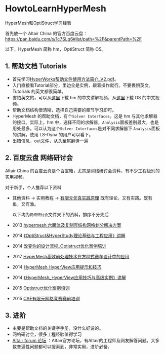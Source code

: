 # HowtoLearnHyperMesh
HyperMesh和OptiStruct学习经验

首先放一个 Altair China 的官方百度云盘：https://pan.baidu.com/s/1c7SLg6#list/path=%2F&parentPath=%2F

以下，HyperMesh 简称 hm，OptiStruct 简称 OS。

## 1. 帮助文档 Tutorials

- 首先学习[HyperWorks帮助文件使用方法简介_V2.pdf](https://pan.baidu.com/s/1c7SLg6#list/path=%2F%E6%BE%B3%E6%B1%B0%E5%B0%94%E4%BC%81%E4%B8%9A%E7%BD%91%E7%9B%98%2F%E5%85%B6%E4%BB%96%E8%B5%84%E6%96%99&parentPath=%2F)。
- 入门直接看Tutorial部分，里边全是实例，跟着操作就行。不要畏惧英文，Tutorials 的英文都很简单。
- 害怕英文的，可以从[这里](https://pan.baidu.com/s/1c7SLg6#list/path=%2F%E6%BE%B3%E6%B1%B0%E5%B0%94%E4%BC%81%E4%B8%9A%E7%BD%91%E7%9B%98%2F%E5%85%AC%E5%BC%80%E5%9F%B9%E8%AE%AD%E8%B5%84%E6%96%99%2F2017%E5%B9%B4%2FHyperMesh%E8%BD%AF%E4%BB%B6%E5%AD%A6%E4%B9%A0%E5%8F%8A%E5%9F%B9%E8%AE%AD%E8%B5%84%E6%96%99%2FHyperMesh_tutorials_hw13.0&parentPath=%2F)下载 hm 的中文讲解视频，从[这里](https://pan.baidu.com/s/1c7SLg6#list/path=%2F%E6%BE%B3%E6%B1%B0%E5%B0%94%E4%BC%81%E4%B8%9A%E7%BD%91%E7%9B%98%2F%E5%85%AC%E5%BC%80%E5%9F%B9%E8%AE%AD%E8%B5%84%E6%96%99%2F2017%E5%B9%B4%2FOptiStruct%E8%BD%AF%E4%BB%B6%E5%AD%A6%E4%B9%A0%E5%8F%8A%E5%9F%B9%E8%AE%AD%E8%B5%84%E6%96%99&parentPath=%2F)下载 OS 的中文视频。
- 帮助文档结构很清晰，选择自己需要的章节学习即可。
- HyperMesh 的帮助文档，有个`Solver Interfaces`。这是 hm 与其他求解器的接口。实际上，hm 中，选择不同的求解器，`Analysis`面板差别最大，也是用处最多。可以认为这个`Solver Interfaces`是对不同求解器下 `Analysis`面板的讲解。使用 LS-Dyna 的用户可以看下。
- 出错信息，out文件，从头至尾翻译一遍

## 2. 百度云盘 网络研讨会

Altair China 的百度云真是个百宝箱，尤其是网络研讨会资料，有不少工程级别的实用视频。

对于新手，个人推荐以下资料

- 其他资料  → 实用教程 → [有限元仿真实践原理](https://pan.baidu.com/s/1c7SLg6#list/path=%2F%E6%BE%B3%E6%B1%B0%E5%B0%94%E4%BC%81%E4%B8%9A%E7%BD%91%E7%9B%98%2F%E5%85%B6%E4%BB%96%E8%B5%84%E6%96%99%2F%E5%AE%9E%E7%94%A8%E6%95%99%E7%A8%8B&parentPath=%2F)   既有理论，又有实践。既有鱼，又有渔。

  以下均为`网络研讨会`文件夹下的资料，排序不分先后

- 2013 [hypermesh 六面体及复制壳结构网格划分解决方案](https://pan.baidu.com/s/1c7SLg6#list/path=%2F%E6%BE%B3%E6%B1%B0%E5%B0%94%E4%BC%81%E4%B8%9A%E7%BD%91%E7%9B%98%2F%E7%BD%91%E7%BB%9C%E7%A0%94%E8%AE%A8%E4%BC%9A%E8%B5%84%E6%96%99%2F2013%2F20130228_HyperMesh%E5%85%AD%E9%9D%A2%E4%BD%93%E5%8F%8A%E5%A4%8D%E6%9D%82%E5%A3%B3%E7%BB%93%E6%9E%84%E7%BD%91%E6%A0%BC%E5%88%92%E5%88%86%E8%A7%A3%E5%86%B3%E6%96%B9%E6%A1%88&parentPath=%2F) 

- 2014 [《OptiStruct&HyperStudy理论基础与工程应用》讲解](https://pan.baidu.com/s/1c7SLg6#list/path=%2F%E6%BE%B3%E6%B1%B0%E5%B0%94%E4%BC%81%E4%B8%9A%E7%BD%91%E7%9B%98%2F%E7%BD%91%E7%BB%9C%E7%A0%94%E8%AE%A8%E4%BC%9A%E8%B5%84%E6%96%99%2F2014&parentPath=%2F) 

- 2014 [改变你的设计流程_Optistruct优化案例培训](https://pan.baidu.com/s/1c7SLg6#list/path=%2F%E6%BE%B3%E6%B1%B0%E5%B0%94%E4%BC%81%E4%B8%9A%E7%BD%91%E7%9B%98%2F%E7%BD%91%E7%BB%9C%E7%A0%94%E8%AE%A8%E4%BC%9A%E8%B5%84%E6%96%99%2F2014%2F20140910_%E6%94%B9%E5%8F%98%E4%BD%A0%E7%9A%84%E8%AE%BE%E8%AE%A1%E6%B5%81%E7%A8%8B_Optistruct%E4%BC%98%E5%8C%96%E6%A1%88%E4%BE%8B%E5%9F%B9%E8%AE%AD&parentPath=%2F) 

- 2017 [HyperMesh高效前处理技术在方程式赛车设计中的应用](https://pan.baidu.com/s/1c7SLg6#list/path=%2F%E6%BE%B3%E6%B1%B0%E5%B0%94%E4%BC%81%E4%B8%9A%E7%BD%91%E7%9B%98%2F%E7%BD%91%E7%BB%9C%E7%A0%94%E8%AE%A8%E4%BC%9A%E8%B5%84%E6%96%99%2F2017%2F20170306_HyperMesh%E9%AB%98%E6%95%88%E5%89%8D%E5%A4%84%E7%90%86%E6%8A%80%E6%9C%AF%E5%9C%A8%E6%96%B9%E7%A8%8B%E5%BC%8F%E8%B5%9B%E8%BD%A6%E8%AE%BE%E8%AE%A1%E4%B8%AD%E7%9A%84%E5%BA%94%E7%94%A8&parentPath=%2F) 

- 2014 [HyperMesh HyperView应用提示和技巧](https://pan.baidu.com/s/1c7SLg6#list/path=%2F%E6%BE%B3%E6%B1%B0%E5%B0%94%E4%BC%81%E4%B8%9A%E7%BD%91%E7%9B%98%2F%E7%BD%91%E7%BB%9C%E7%A0%94%E8%AE%A8%E4%BC%9A%E8%B5%84%E6%96%99%2F2014%2F20140627_HyperMesh_%20HyperView%E5%BA%94%E7%94%A8%E6%8F%90%E7%A4%BA%E5%92%8C%E6%8A%80%E5%B7%A72&parentPath=%2F) 

- 2014 [《HyperMesh_HyperView应用技巧与高级实例》讲解](https://pan.baidu.com/s/1c7SLg6#list/path=%2F%E6%BE%B3%E6%B1%B0%E5%B0%94%E4%BC%81%E4%B8%9A%E7%BD%91%E7%9B%98%2F%E7%BD%91%E7%BB%9C%E7%A0%94%E8%AE%A8%E4%BC%9A%E8%B5%84%E6%96%99%2F2014%2F20140310_%E3%80%8AHyperMesh_HyperView%E5%BA%94%E7%94%A8%E6%8A%80%E5%B7%A7%E4%B8%8E%E9%AB%98%E7%BA%A7%E5%AE%9E%E4%BE%8B%E3%80%8B%E8%AE%B2%E8%A7%A3&parentPath=%2F) 

- 2015 [Optistruct优化案例培训](https://pan.baidu.com/s/1c7SLg6#list/path=%2F%E6%BE%B3%E6%B1%B0%E5%B0%94%E4%BC%81%E4%B8%9A%E7%BD%91%E7%9B%98%2F%E7%BD%91%E7%BB%9C%E7%A0%94%E8%AE%A8%E4%BC%9A%E8%B5%84%E6%96%99%2F2015%2F20151118_Altair%202016%20%E4%BC%98%E5%8C%96%E8%AE%BE%E8%AE%A1%E5%A4%A7%E8%B5%9B-Optistruct%E4%BC%98%E5%8C%96%E6%A1%88%E4%BE%8B%E5%9F%B9%E8%AE%AD%E7%AC%AC%E4%B8%80%E6%9C%9F&parentPath=%2F) 

- 2015 [CAE有限元网格竞赛赛前培训](https://pan.baidu.com/s/1c7SLg6#list/path=%2F%E6%BE%B3%E6%B1%B0%E5%B0%94%E4%BC%81%E4%B8%9A%E7%BD%91%E7%9B%98%2F%E7%BD%91%E7%BB%9C%E7%A0%94%E8%AE%A8%E4%BC%9A%E8%B5%84%E6%96%99%2F2015%2F20150613_Altair%202015%20CAE%E6%9C%89%E9%99%90%E5%85%83%E7%BD%91%E6%A0%BC%E7%AB%9E%E8%B5%9B%E8%B5%9B%E5%89%8D%E5%9F%B9%E8%AE%AD(%E4%B8%80)&parentPath=%2F) 

## 3. 进阶

- 主要是帮助文档的关键字手册，没什么好说的。
- 网络研讨会，很多工程经验值得学习
- [Altair forum 论坛](http://forum.altairhyperworks.com/) ：Altair官方论坛，有Altair的工程师及网友解答问题。大多数普遍性问题都可以搜索到，非常实用，进阶必备。


